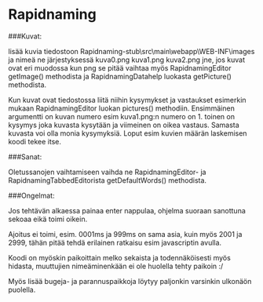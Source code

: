 # Rapidnaming

###Kuvat:

lisää kuvia tiedostoon Rapidnaming-stub\src\main\webapp\WEB-INF\images ja nimeä ne järjestyksessä kuva0.png kuva1.png kuva2.png jne, jos kuvat ovat eri muodossa kun png se pitää vaihtaa myös RapidnamingEditor getImage() methodista ja RapidnamingDatahelp luokasta getPicture() methodista.

Kun kuvat ovat tiedostossa liitä niihin kysymykset ja vastaukset esimerkin mukaan RapidnamingEditor luokan pictures() methodiin. Ensimmäinen argumentti on kuvan numero esim kuva1.png:n numero on 1. toinen on kysymys joka kuvasta kysytään ja viimeinen on oikea vastaus. Samasta kuvasta voi olla monia kysymyksiä. Loput esim kuvien määrän laskemisen koodi tekee itse.


###Sanat:

Oletussanojen vaihtamiseen vaihda ne RapidnamingEditor- ja RapidnamingTabbedEditorista getDefaultWords() methodista.

    
###Ongelmat:

Jos tehtävän alkaessa painaa enter nappulaa, ohjelma suoraan sanottuna sekoaa eikä toimi oikein.

Ajoitus ei toimi, esim. 0001ms ja 999ms on sama asia, kuin myös 2001 ja 2999, tähän pitää tehdä erilainen ratkaisu esim javascriptin avulla.

Koodi on myöskin paikoittain melko sekaista ja todennäköisesti myös hidasta, muuttujien nimeäminenkään ei ole huolella tehty paikoin :/

Myös lisää bugeja- ja parannuspaikkoja löytyy paljonkin varsinkin ulkonäön puolella.